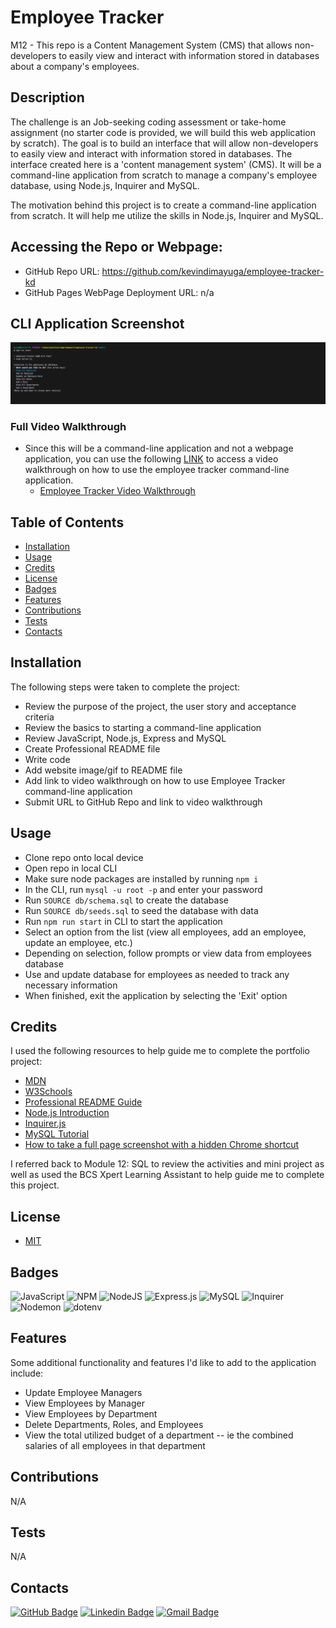 # Employee Tracker

M12 - This repo is a Content Management System (CMS) that allows non-developers to easily view and interact with information stored in databases about a company's employees.

## Description

The challenge is an Job-seeking coding assessment or take-home assignment (no starter code is provided, we will build this web application by scratch). The goal is to build an interface that will allow non-developers to easily view and interact with information stored in databases. The interface created here is a 'content management system' (CMS). It will be a command-line application from scratch to manage a company's employee database, using Node.js, Inquirer and MySQL.

The motivation behind this project is to create a command-line application from scratch. It will help me utilize the skills in Node.js, Inquirer and MySQL.

## Accessing the Repo or Webpage:

- GitHub Repo URL: https://github.com/kevindimayuga/employee-tracker-kd
- GitHub Pages WebPage Deployment URL: n/a

## CLI Application Screenshot

![employee tracker command line example screenshot](./assets/images/Employer%20Tracker%20CLI%20Screenshot.PNG)

### Full Video Walkthrough

- Since this will be a command-line application and not a webpage application, you can use the following [LINK](https://drive.google.com/drive/folders/1jS2OM5myagMP4wjCCgkjXToSlFQcyHXK?usp=sharing) to access a video walkthrough on how to use the employee tracker command-line application.
    - [Employee Tracker Video Walkthrough](https://drive.google.com/drive/folders/1jS2OM5myagMP4wjCCgkjXToSlFQcyHXK?usp=sharing)

## Table of Contents

- [Installation](#installation)
- [Usage](#usage)
- [Credits](#credits)
- [License](#license)
- [Badges](#badges)
- [Features](#features)
- [Contributions](#contributions)
- [Tests](#tests)
- [Contacts](#Contacts)

## Installation

The following steps were taken to complete the project:
- Review the purpose of the project, the user story and acceptance criteria
- Review the basics to starting a command-line application
- Review JavaScript, Node.js, Express and MySQL
- Create Professional README file
- Write code
- Add website image/gif to README file
- Add link to video walkthrough on how to use Employee Tracker command-line application
- Submit URL to GitHub Repo and link to video walkthrough

## Usage

- Clone repo onto local device
- Open repo in local CLI
- Make sure node packages are installed by running `npm i`
- In the CLI, run `mysql -u root -p` and enter your password
- Run `SOURCE db/schema.sql` to create the database
- Run `SOURCE db/seeds.sql` to seed the database with data
- Run `npm run start` in CLI to start the application
- Select an option from the list (view all employees, add an employee, update an employee, etc.)
- Depending on selection, follow prompts or view data from employees database
- Use and update database for employees as needed to track any necessary information
- When finished, exit the application by selecting the 'Exit' option

## Credits

I used the following resources to help guide me to complete the portfolio project:

- [MDN](https://developer.mozilla.org/en-US/)
- [W3Schools](https://www.w3schools.com/)
- [Professional README Guide](https://coding-boot-camp.github.io/full-stack/github/professional-readme-guide)
- [Node.js Introduction](https://www.w3schools.com/nodejs/nodejs_intro.asp)
- [Inquirer.js](https://www.npmjs.com/package/inquirer/v/8.2.4)
- [MySQL Tutorial](https://www.w3schools.com/MySQL/default.asp)
- [How to take a full page screenshot with a hidden Chrome shortcut](https://zapier.com/blog/full-page-screenshots-in-chrome/)


I referred back to Module 12: SQL to review the activities and mini project as well as used the BCS Xpert Learning Assistant to help guide me to complete this project.

## License

- [MIT](https://opensource.org/license/mit/)

## Badges

![JavaScript](https://img.shields.io/badge/javascript-%23323330.svg?style=for-the-badge&logo=javascript&logoColor=%23F7DF1E)
![NPM](https://img.shields.io/badge/NPM-%23000000.svg?style=for-the-badge&logo=npm&logoColor=white)
![NodeJS](https://img.shields.io/badge/node.js-6DA55F?style=for-the-badge&logo=node.js&logoColor=white)
![Express.js](https://img.shields.io/badge/express.js-%23404d59.svg?style=for-the-badge&logo=express&logoColor=%2361DAFB)
![MySQL](https://img.shields.io/badge/mysql-%2300f.svg?style=for-the-badge&logo=mysql&logoColor=white)
![Inquirer](https://img.shields.io/badge/Inquirer.js-%2307405e.svg?style=for-the-badge&logo=Inquirer.js&logoColor=white)
![Nodemon](https://img.shields.io/badge/NODEMON-%23323330.svg?style=for-the-badge&logo=nodemon&logoColor=%BBDEAD)
![dotenv](https://img.shields.io/badge/dotenv-%23323330.svg?style=for-the-badge&logo=dotenv&logoColor=%BBDEAD)

## Features

Some additional functionality and features I'd like to add to the application include:
- Update Employee Managers
- View Employees by Manager
- View Employees by Department
- Delete Departments, Roles, and Employees
- View the total utilized budget of a department -- ie the combined salaries of all employees in that department

## Contributions

N/A

## Tests

N/A

## Contacts

[![GitHub Badge](https://img.shields.io/badge/GitHub-181717?style=for-the-badge&logo=githublogoColor=white)](https://github.com/kevindimayuga)
[![Linkedin Badge](https://img.shields.io/badge/-LinkedIn-0e76a8?style=for-the-badge&logo=Linkedin&logoColor=white)](https://www.linkedin.com/in/kevindimayuga/)
[![Gmail Badge](https://img.shields.io/badge/Gmail-D14836?style=for-the-badge&logo=gmail&logoColor=white)](mailto:k.dimayuga22@gmail.com)
